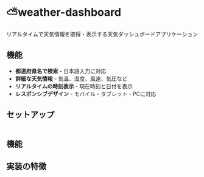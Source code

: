 # ⛅️weather-dashboard

リアルタイムで天気情報を取得・表示する天気ダッシュボードアプリケーション

## 機能

- **都道府県名で検索** - 日本語入力に対応
- **詳細な天気情報** - 気温、湿度、風速、気圧など
- **リアルタイムの時刻表示** - 現在時刻と日付を表示
- **レスポンシブデザイン** - モバイル・タブレット・PCに対応

## セットアップ

```bash

```

## 機能

## 実装の特徴
